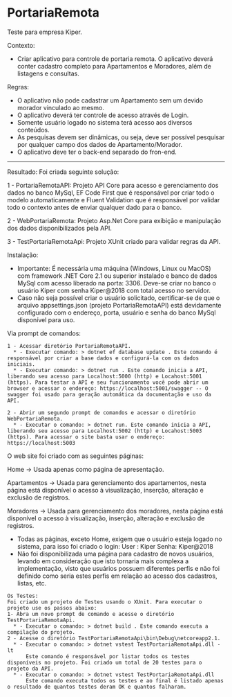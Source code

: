 # PortariaRemota

Teste para empresa Kiper.

Contexto:
 * Criar aplicativo para controle de portaria remota. O aplicativo deverá conter cadastro completo para Apartamentos e Moradores, além de listagens e consultas.

Regras:
 * O aplicativo não pode cadastrar um Apartamento sem um devido morador vinculado ao mesmo.
 * O aplicativo deverá ter controle de acesso através de Login.
 * Somente usuário logado no sistema terá acesso aos diversos conteúdos.
 * As pesquisas devem ser dinâmicas, ou seja, deve ser possível pesquisar por qualquer campo dos dados de Apartamento/Morador.
 * O aplicativo deve ter o back-end separado do fron-end.

------------------------------------------------------------------------------------------------------------------------------------

Resultado:
Foi criada seguinte solução:

1 - PortariaRemotaAPI: Projeto API Core para acesso e gerenciamento dos dados no banco MySql, EF Code First que é responsável por criar todo o modelo automaticamente e Fluent Validation que é responsável por validar todo o contexto antes de enviar qualquer dado para o banco.

2 - WebPortariaRemota: Projeto Asp.Net Core para exibição e manipulação dos dados disponibilizados pela API.

3 - TestPortariaRemotaApi: Projeto XUnit criado para validar regras da API.

Instalação:
 * Importante: É necessária uma máquina (Windows, Linux ou MacOS) com framework .NET Core 2.1 ou superior instalado e banco de dados MySql com acesso liberado na porta: 3306. Deve-se criar no banco o usuário Kiper com senha Kiper@2018 com total acesso no servidor.
 * Caso não seja possível criar o usuário solicitado, certificar-se de que o arquivo appsettings.json (projeto PortariaRemotaAPI) está devidamente configurado com o endereço, porta, usuário e senha do banco MySql disponível para uso.

  Via prompt de comandos:
  
    1 - Acessar diretório PortariaRemotaAPI.
      * - Executar comando: > dotnet ef database update . Este comando é responsável por criar a base dados e configurá-la com os dados iniciais.
      * - Executar comando: > dotnet run . Este comando inicia a API, liberando seu acesso para Localhost:5000 (http) e Locahost:5001 (https). Para testar a API e seu funcionamento você pode abrir um browser e acessar o endereço: https://localhost:5001/swagger -- O swagger foi usado para geração automática da documentação e uso da API.
      
    2 - Abrir um segundo prompt de comandos e acessar o diretório WebPortariaRemota.
      * - Executar o comando: > dotnet run. Este comando inicia a API, liberando seu acesso para Localhost:5002 (http) e Locahost:5003 (https). Para acessar o site basta usar o endereço: https://localhost:5003


   O web site foi criado com as seguintes páginas:

   Home -> Usada apenas como página de apresentação.
   
   Apartamentos -> Usada para gerenciamento dos apartamentos, nesta página está disponível o acesso à visualização, inserção, alteração e exclusão de registros.
   
   Moradores -> Usada para gerenciamento dos moradores, nesta página está disponível o acesso à visualização, inserção, alteração e exclusão de registros.
   
   * Todas as páginas, exceto Home, exigem que o usuário esteja logado no sistema, para isso foi criado o login:
     User : Kiper
     Senha: Kiper@2018
   * Não foi disponibilizada uma página para cadastro de novos usuários, levando em consideração que isto tornaria mais complexa a implementação, visto que usuários possuem diferentes perfis e não foi definido como seria estes perfis em relação ao acesso dos cadastros, listas, etc.


    Os Testes:
    Foi criado um projeto de Testes usando o XUnit. Para executar o projeto use os passos abaixo:
    1- Abra um novo prompt de comando e acesse o diretório TestPortariaRemotaApi.
      * - Executar o comando: > dotnet build . Este comando executa a compilação do projeto.
    2 - Acesse o diretório TestPortariaRemotaApi\bin\Debug\netcoreapp2.1.
      * - Executar o comando: > dotnet vstest TestPortariaRemotaApi.dll -lt
          Este comando é responsável por listar todos os testes disponíveis no projeto. Foi criado um total de 20 testes para o projeto da API.
      * - Executar o comando: > dotnet vstest TestPortariaRemotaApi.dll
          Este comando executa todos os testes e ao final é listado apenas o resultado de quantos testes deram OK e quantos falharam.

